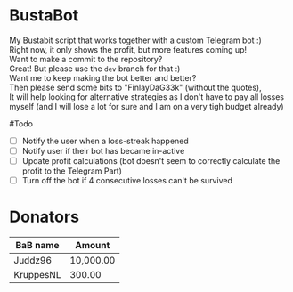# BustaBot
My Bustabit script that works together with a custom Telegram bot :)  
Right now, it only shows the profit, but more features coming up!  
Want to make a commit to the repository?  
Great! But please use the `dev` branch for that :)  
Want me to keep making the bot better and better?  
Then please send some bits to "FinlayDaG33k" (without the quotes),  
It will help looking for alternative strategies as I don't have to pay all losses myself (and I will lose a lot for sure and I am on a very tigh budget already)

#Todo
- [ ] Notify the user when a loss-streak happened
- [ ] Notify user if their bot has became in-active
- [ ] Update profit calculations (bot doesn't seem to correctly calculate the profit to the Telegram Part)
- [ ] Turn off the bot if 4 consecutive losses can't be survived

# Donators
| BaB name  | Amount |
| ------------- | ------------- |
| Juddz96  | 10,000.00  |
| KruppesNL  | 300.00  |
